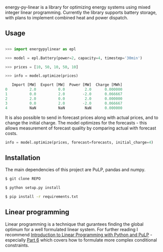 energy-py-linear is a library for optimizing energy systems using mixed integer linear programming.  Currently the library supports battery storage, with plans to implement combined heat and power dispatch.

## Usage

```python

>>> import energypylinear as epl

>>> model = epl.Battery(power=2, capacity=4, timestep='30min')

>>> prices = [10, 50, 10, 50, 10]

>>> info = model.optimize(prices)

   Import [MW]  Export [MW]  Power [MW]  Charge [MWh]
0          2.0          0.0         2.0      0.000000
1          0.0          2.0        -2.0      0.066667
2          2.0          0.0         2.0      0.000000
3          0.0          2.0        -2.0      0.066667
4          NaN          NaN         NaN      0.000000
```

It is also possible to send in forecast prices along with actual prices, and to change the initial charge.  The model optimizes for the forecasts - this allows measurement of forecast quality by comparing actual with forecast costs.

```python
info = model.optimize(prices, forecast=forecasts, initial_charge=4)
```

## Installation

The main dependencies of this project are PuLP, pandas and numpy.

```bash
$ git clone REPO

$ python setup.py install

$ pip install -r requirements.txt
```

## Linear programming

Linear programming is a technique that gurantees finding the global optimum for a well formulated linear system.  For further reading I recommend [Introduction to Linear Programming with Python and PuLP](http://benalexkeen.com/linear-programming-with-python-and-pulp/) - especially [Part 6](http://benalexkeen.com/linear-programming-with-python-and-pulp-part-6/) which covers how to formulate more complex conditional constraints.
